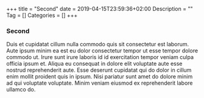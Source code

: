 +++
title = "Second"
date = 2019-04-15T23:59:36+02:00
Description = ""
Tag = []
Categories = []
+++

### Second

Duis et cupidatat cillum nulla commodo quis sit consectetur est laborum. Aute ipsum minim ea est eu dolor consectetur tempor ut esse tempor dolore commodo ut. Irure sunt irure laboris id id exercitation tempor veniam culpa officia ipsum et. Aliqua eu consequat in dolore elit voluptate aute esse nostrud reprehenderit aute. Esse deserunt cupidatat qui do dolor in cillum enim mollit proident quis in ipsum. Nisi pariatur sunt amet do dolore minim ad qui voluptate voluptate. Minim veniam eiusmod ex reprehenderit labore ullamco do.
